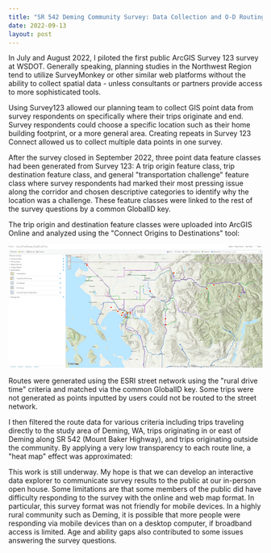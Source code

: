 ```yaml
---
title: "SR 542 Deming Community Survey: Data Collection and O-D Routing Pilot"
date: 2022-09-13
layout: post
---
```


In July and August 2022, I piloted the first public ArcGIS Survey 123 survey at WSDOT. Generally speaking, planning studies in the Northwest Region tend to utilize SurveyMonkey or other similar web platforms without the ability to collect spatial data - unless consultants or partners provide access to more sophisticated tools. 

Using Survey123 allowed our planning team to collect GIS point data from survey respondents on specifically where their trips originate and end. Survey respondents could choose a specific location such as their home building footprint, or a more general area. Creating repeats in Survey 123 Connect allowed us to collect multiple data points in one survey. 

After the survey closed in September 2022, three point data feature classes had been generated from Survey 123: A trip origin feature class, trip destination feature class, and general "transportation challenge" feature class where survey respondents had marked their most pressing issue along the corridor and chosen descriptive categories to identify why the location was a challenge. These feature classes were linked to the rest of the survey questions by a common GlobalID key. 

The trip origin and destination feature classes were uploaded into ArcGIS Online and analyzed using the "Connect Origins to Destinations" tool: 

<img src="https://raw.githubusercontent.com/katiebunge/gisportfolio/main/RouteTool.PNG">

Routes were generated using the ESRI street network using the "rural drive time" criteria and matched via the common GlobalID key. Some trips were not generated as points inputted by users could not be routed to the street network. 

I then filtered the route data for various criteria including trips traveling directly to the study area of Deming, WA, trips originating in or east of Deming along SR 542 (Mount Baker Highway), and trips originating outside the community. By applying a very low transparency to each route line, a "heat map" effect was approximated: 




This work is still underway. My hope is that we can develop an interactive data explorer to communicate survey results to the public at our in-person open house. Some limitations are that some members of the public did have difficulty responding to the survey with the online and web map format. In particular, this survey format was not friendly for mobile devices. In a highly rural community such as Deming, it is possible that more people were responding via mobile devices than on a desktop computer, if broadband access is limited. Age and ability gaps also contributed to some issues answering the survey questions. 
